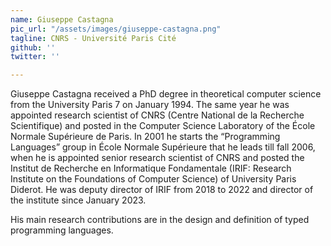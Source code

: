 ```yaml
---
name: Giuseppe Castagna
pic_url: "/assets/images/giuseppe-castagna.png"
tagline: CNRS - Université Paris Cité
github: ''
twitter: ''

---
```

Giuseppe Castagna received a PhD degree in theoretical computer science from the University Paris 7 on January 1994. The same year he was appointed research scientist of CNRS (Centre National de la Recherche Scientifique) and posted in the Computer Science Laboratory of the École Normale Supérieure de Paris. In 2001 he starts the “Programming Languages” group in École Normale Supérieure that he leads till fall 2006, when he is appointed senior research scientist of CNRS and posted the Institut de Recherche en Informatique Fondamentale (IRIF: Research Institute on the Foundations of Computer Science) of University Paris Diderot. He was deputy director of IRIF from 2018 to 2022 and director of the institute since January 2023.  
  
His main research contributions are in the design and definition of typed programming languages.